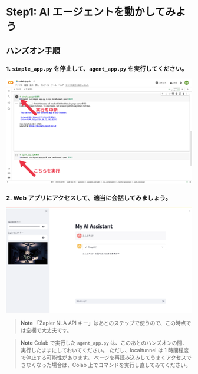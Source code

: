 # Step1: AI エージェントを動かしてみよう

## ハンズオン手順

### 1. `simple_app.py` を停止して、`agent_app.py` を実行してください。

![](./images/step1_1.png)

### 2. Web アプリにアクセスして、適当に会話してみましょう。

![](./images/step1_2.png)

> **Note**
> 「Zapier NLA API キー」はあとのステップで使うので、この時点では空欄で大丈夫です。

> **Note**
> Colab で実行した `agent_app.py` は、このあとのハンズオンの間、実行したままにしておいてください。
> ただし、localtunnel は 1 時間程度で停止する可能性があります。
> ページを再読み込みしてうまくアクセスできなくなった場合は、Colab 上でコマンドを実行し直してみてください。
